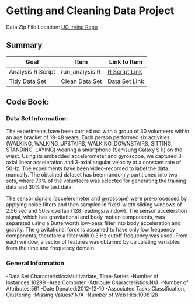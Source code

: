 # Getting and Cleaning Data Project
Data Zip File Location: [UC Irvine Repo](https://d396qusza40orc.cloudfront.net/getdata%2Fprojectfiles%2FUCI%20HAR%20Dataset.zip "Clicking will download the data")



## Summary

Goal | Item | Link to Item
--- | --- | ---
Analysis R Script |  run_analysis.R |  [R Script Link](https://github.com/mateus-ocabral/datasciencecoursera/blob/master/cleandatacourse/run_analysis.R)
Tidy Data Set |  Clean Data Set |  [Data Set Link](https://github.com/mateus-ocabral/datasciencecoursera/blob/master/cleandatacourse/tidyData.txt)


## Code Book:

### Data Set Information:

The experiments have been carried out with a group of 30 volunteers within an age bracket of 19-48 years. Each person performed six activities (WALKING, WALKING_UPSTAIRS, WALKING_DOWNSTAIRS, SITTING, STANDING, LAYING) wearing a smartphone (Samsung Galaxy S II) on the waist. Using its embedded accelerometer and gyroscope, we captured 3-axial linear acceleration and 3-axial angular velocity at a constant rate of 50Hz. The experiments have been video-recorded to label the data manually. The obtained dataset has been randomly partitioned into two sets, where 70% of the volunteers was selected for generating the training data and 30% the test data.

The sensor signals (accelerometer and gyroscope) were pre-processed by applying noise filters and then sampled in fixed-width sliding windows of 2.56 sec and 50% overlap (128 readings/window). The sensor acceleration signal, which has gravitational and body motion components, was separated using a Butterworth low-pass filter into body acceleration and gravity. The gravitational force is assumed to have only low frequency components, therefore a filter with 0.3 Hz cutoff frequency was used. From each window, a vector of features was obtained by calculating variables from the time and frequency domain.

### General Information
-Data Set Characteristics:Multivariate, Time-Series
-Number of Instances:10299
-Area:Computer
-Attribute Characteristics:N/A
-Number of Attributes:561
-Date Donated:2012-12-10
-Associated Tasks:Classification, Clustering
-Missing Values? N/A
-Number of Web Hits:1008128

